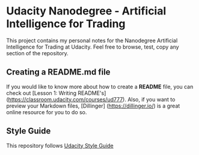 # Udacity Nanodegree - Artificial Intelligence for Trading 
This project contains my personal notes for the Nanodegree Artificial Intelligence for Trading at Udacity. Feel free to 
browse, test, copy any section of the repository.

## Creating a README.md file
If you would like to know more about how to create a **README** file, you can check out [Lesson 1: Writing README's]
(https://classroom.udacity.com/courses/ud777). Also, if you want to preview your Markdown files, [Dillinger]
(https://dillinger.io/) is a great online resource for you to do so.

## Style Guide
This repository follows [Udacity Style Guide](http://udacity.github.io/git-styleguide/)